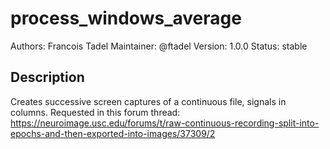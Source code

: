 # process_windows_average
Authors: Francois Tadel
Maintainer: @ftadel
Version: 1.0.0
Status: stable  

## Description
Creates successive screen captures of a continuous file, signals in columns.
Requested in this forum thread: https://neuroimage.usc.edu/forums/t/raw-continuous-recording-split-into-epochs-and-then-exported-into-images/37309/2
